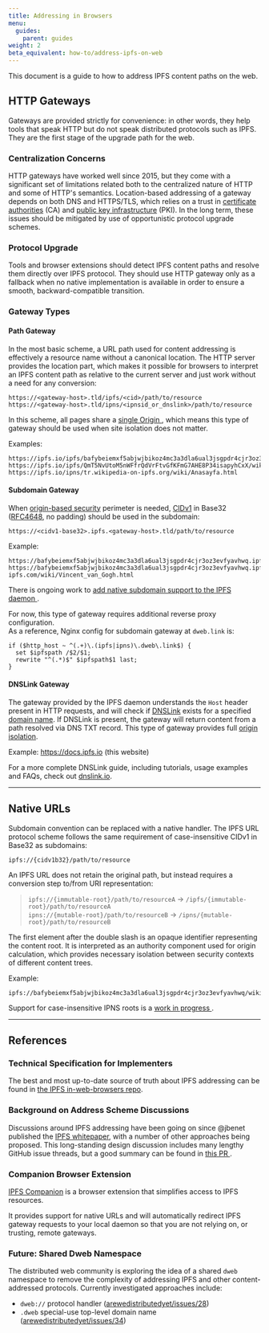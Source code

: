 ```yaml
---
title: Addressing in Browsers
menu:
  guides:
    parent: guides
weight: 2
beta_equivalent: how-to/address-ipfs-on-web
---
```


<!--
Based on the existing spec at:
https://github.com/ipfs/in-web-browsers/blob/2896b7a642011bc92493971232b146e04c9a889c/ADDRESSING.md

Note there are pending tasks to update/extend spec:
https://github.com/ipfs/in-web-browsers/issues/147
-->

This document is a guide to how to address IPFS content paths on the web.

## HTTP Gateways

Gateways are provided strictly for convenience: in other words, they help tools that speak HTTP but do not speak distributed protocols such as IPFS. They are the first stage of the upgrade path for the web.

### Centralization Concerns

HTTP gateways have worked well since 2015, but they come with a significant set of limitations related both to the centralized nature of HTTP and some of HTTP's semantics. Location-based addressing of a gateway depends on both DNS and HTTPS/TLS, which relies on a trust in [certificate authorities](https://en.wikipedia.org/wiki/Certificate_authority) (CA) and [public key infrastructure](https://en.wikipedia.org/wiki/Public_key_infrastructure) (PKI). In the long term, these issues should be mitigated by use of opportunistic protocol upgrade schemes.

### Protocol Upgrade

Tools and browser extensions should detect IPFS content paths and resolve them directly over IPFS protocol. They should use HTTP gateway only as a fallback when no native implementation is available in order to ensure a smooth, backward-compatible transition.

### Gateway Types

#### Path Gateway

In the most basic scheme, a URL path used for content addressing is effectively a resource name without a canonical location. The HTTP server provides the location part, which makes it possible for browsers to interpret an IPFS content path as relative to the current server and just work without a need for any conversion:

```
https://<gateway-host>.tld/ipfs/<cid>/path/to/resource
https://<gateway-host>.tld/ipns/<ipnsid_or_dnslink>/path/to/resource
```

<aside class="alert alert-info">
  In this scheme, all pages share a <a href="https://en.wikipedia.org/wiki/Same-origin_policy" target="_blank">single Origin&nbsp;<i class="fas fa-external-link-square-alt fa-sm"></i></a>, which means this type of gateway should be used when site isolation does not matter.
</aside>

Examples:

```
https://ipfs.io/ipfs/bafybeiemxf5abjwjbikoz4mc3a3dla6ual3jsgpdr4cjr3oz3evfyavhwq/wiki/Vincent_van_Gogh.html
https://ipfs.io/ipfs/QmT5NvUtoM5nWFfrQdVrFtvGfKFmG7AHE8P34isapyhCxX/wiki/Mars.html
https://ipfs.io/ipns/tr.wikipedia-on-ipfs.org/wiki/Anasayfa.html
```

#### Subdomain Gateway

When [origin-based security](https://en.wikipedia.org/wiki/Same-origin_policy) perimeter is needed, [CIDv1](https://github.com/ipld/cid#cidv1) in Base32 ([RFC4648](https://tools.ietf.org/html/rfc4648#section-6), no padding) should be used in the subdomain:

    https://<cidv1-base32>.ipfs.<gateway-host>.tld/path/to/resource

Example:

    https://bafybeiemxf5abjwjbikoz4mc3a3dla6ual3jsgpdr4cjr3oz3evfyavhwq.ipfs.dweb.link/wiki/
    https://bafybeiemxf5abjwjbikoz4mc3a3dla6ual3jsgpdr4cjr3oz3evfyavhwq.ipfs.cf-ipfs.com/wiki/Vincent_van_Gogh.html
    

<aside class="alert alert-info">
  <p>There is ongoing work to <a href="https://github.com/ipfs/go-ipfs/issues/6498" target="_blank">add native subdomain support to the IPFS daemon&nbsp;<i class="fas fa-external-link-square-alt fa-sm"></i></a>.</p>

  <p>For now, this type of gateway requires additional reverse proxy configuration.<br/>
  As a reference, Nginx config for subdomain gateway at <code>dweb.link</code> is:
<code><pre>if ($http_host ~ ^(.+)\.(ipfs|ipns)\.dweb\.link$) {
  set $ipfspath /$2/$1;
  rewrite "^(.*)$" $ipfspath$1 last;
}</pre></code>
  </p>
</aside>

#### DNSLink Gateway

The gateway provided by the IPFS daemon understands the `Host` header present in HTTP requests, and will check if [DNSLink](/guides/concepts/dnslink) exists for a specified [domain name](https://en.wikipedia.org/wiki/Fully_qualified_domain_name). If DNSLink is present, the gateway will return content from a path resolved via DNS TXT record. This type of gateway provides full [origin isolation](https://en.wikipedia.org/wiki/Same-origin_policy).

Example: https://docs.ipfs.io (this website)

For a more complete DNSLink guide, including tutorials, usage examples and FAQs, check out [dnslink.io](https://dnslink.io).

---

## Native URLs

Subdomain convention can be replaced with a native handler. The IPFS URL protocol scheme follows the same requirement of case-insensitive  CIDv1 in Base32 as subdomains:

```
ipfs://{cidv1b32}/path/to/resource
```

An IPFS URL does not retain the original path, but instead requires a conversion step to/from URI representation:

> `ipfs://{immutable-root}/path/to/resourceA` → `/ipfs/{immutable-root}/path/to/resourceA`  
> `ipns://{mutable-root}/path/to/resourceB` → `/ipns/{mutable-root}/path/to/resourceB`

The first element after the double slash is an opaque identifier representing the content root. It is interpreted as an authority component used for origin calculation, which provides necessary isolation between security contexts of different content trees.

Example:

```
ipfs://bafybeiemxf5abjwjbikoz4mc3a3dla6ual3jsgpdr4cjr3oz3evfyavhwq/wiki/Vincent_van_Gogh.html
```

<aside class="alert alert-info">
  Support for case-insensitive IPNS roots  is a <a href="https://github.com/ipfs/go-ipfs/issues/5287" target="_blank">work in progress&nbsp;<i class="fas fa-external-link-square-alt fa-sm"></i></a>.
</aside>

---

## References


### Technical Specification for Implementers

The best and most up-to-date source of truth about IPFS addressing can be found in [the IPFS in-web-browsers repo](https://github.com/ipfs/in-web-browsers/blob/master/ADDRESSING.md).

### Background on Address Scheme Discussions

Discussions around IPFS addressing have been going on since @jbenet published the [IPFS whitepaper](https://ipfs.io/ipfs/QmR7GSQM93Cx5eAg6a6yRzNde1FQv7uL6X1o4k7zrJa3LX/ipfs.draft3.pdf), with a number of other approaches being  proposed. This long-standing design discussion includes many lengthy GitHub issue threads, but a good summary can be found in [this PR&nbsp;<i class="fas fa-external-link-square-alt fa-sm"></i>](https://github.com/ipfs/specs/pull/152)</a>.

### Companion Browser Extension

[IPFS Companion](https://github.com/ipfs-shipyard/ipfs-companion#ipfs-companion) is a browser extension that simplifies access to IPFS resources.

It provides support for native URLs and will automatically redirect IPFS gateway requests to your local daemon so that you are not relying on, or trusting, remote gateways.

### Future: Shared Dweb Namespace

The distributed web community is exploring the idea of a shared `dweb` namespace to remove the complexity of addressing IPFS and other content-addressed protocols. Currently investigated approaches include:

- `dweb://` protocol handler ([arewedistributedyet/issues/28](https://github.com/arewedistributedyet/arewedistributedyet/issues/28))
- `.dweb` special-use top-level domain name ([arewedistributedyet/issues/34](https://github.com/arewedistributedyet/arewedistributedyet/issues/34))
